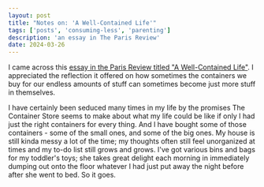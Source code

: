 ```yaml
---
layout: post
title: "Notes on: 'A Well-Contained Life'"
tags: ['posts', 'consuming-less', 'parenting']
description: 'an essay in The Paris Review'
date: 2024-03-26
---
```


I came across this [essay in the Paris Review titled "A Well-Contained Life"](https://www.theparisreview.org/blog/2024/03/22/a-well-contained-life/). I appreciated the reflection it offered on how sometimes the containers we buy for our endless amounts of stuff can sometimes become just more stuff in themselves. 

I have certainly been seduced many times in my life by the promises The Container Store seems to make about what my life could be like if only I had just the right containers for every thing. And I have bought some of those containers - some of the small ones, and some of the big ones. My house is still kinda messy a lot of the time; my thoughts often still feel unorganized at times and my to-do list still grows and grows. I've got various bins and bags for my toddler's toys; she takes great delight each morning in immediately dumping out onto the floor whatever I had just put away the night before after she went to bed. So it goes.
